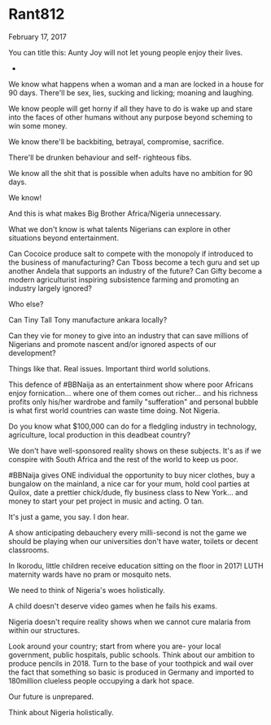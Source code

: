 # Rant812


February 17, 2017

You can title this: Aunty Joy will not let young people enjoy their lives.

*
We know what happens when a woman and a man are locked in a house for 90 days. There'll be sex, lies, sucking and licking; moaning and laughing.

We know people will get horny if all they have to do is wake up and stare into the faces of other humans without any purpose beyond scheming to win some money.

We know there'll be backbiting, betrayal, compromise, sacrifice.

There'll be drunken behaviour and self- righteous fibs.

We know all the shit that is possible when adults have no ambition for 90 days.

We know!

And this is what makes Big Brother Africa/Nigeria unnecessary.

What we don't know is what talents Nigerians can explore in other situations beyond entertainment. 

Can Cocoice produce salt to compete with the monopoly if introduced to the business of manufacturing? 
Can Tboss become a tech guru and set up another Andela that supports an industry of the future? 
Can Gifty become a modern agriculturist inspiring subsistence farming and promoting an industry largely ignored?

Who else?

Can Tiny Tall Tony manufacture ankara locally?

Can they vie for money to give into an industry that can save millions of Nigerians and promote nascent and/or ignored aspects of our development?

Things like that. Real issues. Important third world solutions. 

This defence of #BBNaija as an entertainment show where poor Africans enjoy fornication... where one of them comes out richer... and his richness profits only his/her wardrobe and family "sufferation" and personal bubble is what first world countries can waste time doing. Not Nigeria.

Do you know what $100,000 can do for a fledgling industry in technology, agriculture, local production in this deadbeat country?

We don't have well-sponsored reality shows on these subjects. It's as if we conspire with South Africa and the rest of the world to keep us poor.

#BBNaija gives ONE individual the opportunity to buy nicer clothes, buy a bungalow on the mainland, a nice car for your mum, hold cool parties at Quilox, date a prettier chick/dude, fly business class to New York... and money to start your pet project in music and acting. O tan.

It's just a game, you say. I don hear.

A show anticipating debauchery every milli-second is not the game we should be playing when our universities don't have water, toilets or decent classrooms.

In Ikorodu, little children receive education sitting on the floor in 2017!
LUTH maternity wards have no pram or mosquito nets. 

We need to think of Nigeria's woes holistically.

A child doesn't deserve video games when he fails his exams.

Nigeria doesn't require reality shows when we cannot cure malaria from within our structures. 

Look around your country; start from where you are- your local government, public hospitals, public schools. Think about our ambition to produce pencils in 2018. Turn to the base of your toothpick and wail over the fact that something so basic is produced in Germany and imported to 180million clueless people occupying a dark hot space.

Our future is unprepared.

Think about Nigeria holistically.